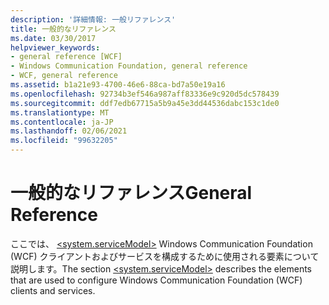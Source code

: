 ```yaml
---
description: '詳細情報: 一般リファレンス'
title: 一般的なリファレンス
ms.date: 03/30/2017
helpviewer_keywords:
- general reference [WCF]
- Windows Communication Foundation, general reference
- WCF, general reference
ms.assetid: b1a21e93-4700-46e6-88ca-bd7a50e19a16
ms.openlocfilehash: 92734b3ef546a987aff83336e9c920d5dc578439
ms.sourcegitcommit: ddf7edb67715a5b9a45e3dd44536dabc153c1de0
ms.translationtype: MT
ms.contentlocale: ja-JP
ms.lasthandoff: 02/06/2021
ms.locfileid: "99632205"
---
```

# <a name="general-reference"></a><span data-ttu-id="a5a8d-103">一般的なリファレンス</span><span class="sxs-lookup"><span data-stu-id="a5a8d-103">General Reference</span></span>

<span data-ttu-id="a5a8d-104">ここでは、 [\<system.serviceModel>](../configure-apps/file-schema/wcf/system-servicemodel.md) Windows Communication Foundation (WCF) クライアントおよびサービスを構成するために使用される要素について説明します。</span><span class="sxs-lookup"><span data-stu-id="a5a8d-104">The section [\<system.serviceModel>](../configure-apps/file-schema/wcf/system-servicemodel.md) describes the elements that are used to configure Windows Communication Foundation (WCF) clients and services.</span></span>
